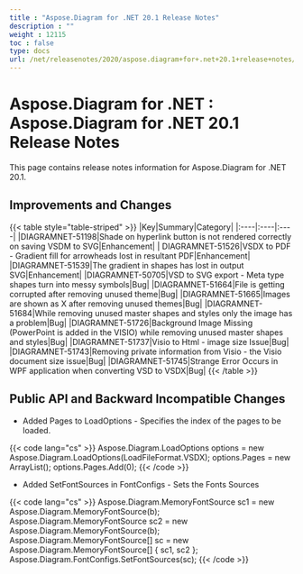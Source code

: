 ```yaml
---
title : "Aspose.Diagram for .NET 20.1 Release Notes" 
description : "" 
weight : 12115 
toc : false
type: docs
url: /net/releasenotes/2020/aspose.diagram+for+.net+20.1+release+notes/
---
```


# Aspose.Diagram for .NET : Aspose.Diagram for .NET 20.1 Release Notes


This page contains release notes information for Aspose.Diagram for .NET 20.1.

## Improvements and Changes

{{< table style="table-striped" >}}
|Key|Summary|Category|
|:----|:----|:----|
|DIAGRAMNET-51198|Shade on hyperlink button is not rendered correctly on saving VSDM to SVG|Enhancement|
| DIAGRAMNET-51526|VSDX to PDF - Gradient fill for arrowheads lost in resultant PDF|Enhancement|
|DIAGRAMNET-51539|The gradient in shapes has lost in output SVG|Enhancement|
|DIAGRAMNET-50705|VSD to SVG export - Meta type shapes turn into messy symbols|Bug|
|DIAGRAMNET-51664|File is getting corrupted after removing unused theme|Bug|
|DIAGRAMNET-51665|Images are shown as X after removing unused themes|Bug|
|DIAGRAMNET-51684|While removing unused master shapes and styles only the image has a problem|Bug|
|DIAGRAMNET-51726|Background Image Missing (PowerPoint is added in the VISIO) while removing unused master shapes and styles|Bug|
|DIAGRAMNET-51737|Visio to Html - image size Issue|Bug|
|DIAGRAMNET-51743|Removing private information from Visio - the Visio document size issue|Bug|
|DIAGRAMNET-51745|Strange Error Occurs in WPF application when converting VSD to VSDX|Bug|
{{< /table >}}

## Public API and Backward Incompatible Changes

*   Added Pages to LoadOptions - Specifies the index of the pages to be loaded.

{{< code lang="cs" >}}
Aspose.Diagram.LoadOptions options = new Aspose.Diagram.LoadOptions(LoadFileFormat.VSDX);
options.Pages = new ArrayList();
options.Pages.Add(0);
{{< /code >}}

*   Added SetFontSources in FontConfigs - Sets the Fonts Sources

{{< code lang="cs" >}}
Aspose.Diagram.MemoryFontSource sc1 = new Aspose.Diagram.MemoryFontSource(b);
Aspose.Diagram.MemoryFontSource sc2 = new Aspose.Diagram.MemoryFontSource(b);
Aspose.Diagram.MemoryFontSource[] sc = new Aspose.Diagram.MemoryFontSource[] { sc1, sc2 };
Aspose.Diagram.FontConfigs.SetFontSources(sc); 
{{< /code >}}

